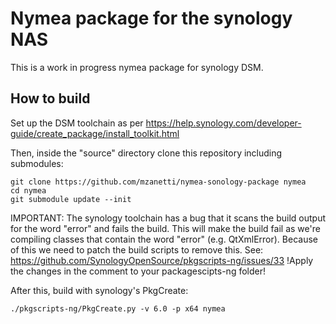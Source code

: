 # Nymea package for the synology NAS

This is a work in progress nymea package for synology DSM.

## How to build


Set up the DSM toolchain as per https://help.synology.com/developer-guide/create_package/install_toolkit.html

Then, inside the "source" directory clone this repository including submodules:

    git clone https://github.com/mzanetti/nymea-sonology-package nymea
    cd nymea
    git submodule update --init


IMPORTANT: The synology toolchain has a bug that it scans the build output for
the word "error" and fails the build. This will make the build fail as we're
compiling classes that contain the word "error" (e.g. QtXmlError). Because of this we need to patch the build scripts to remove this.
See: https://github.com/SynologyOpenSource/pkgscripts-ng/issues/33
!Apply the changes in the comment to your packagescipts-ng folder!


After this, build with synology's PkgCreate:

    ./pkgscripts-ng/PkgCreate.py -v 6.0 -p x64 nymea
